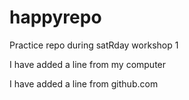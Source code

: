 # happyrepo
Practice repo during satRday workshop 1

I have added a line from my computer

I have added a line from github.com
